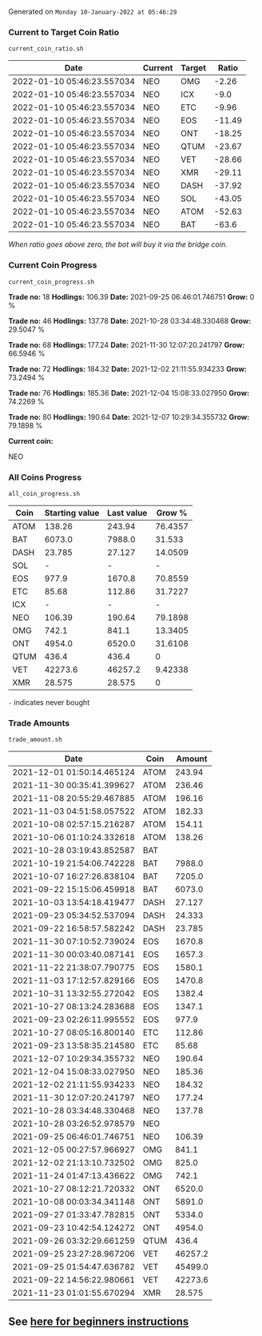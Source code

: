 Generated on `Monday 10-January-2022 at 05:46:29`

### Current to Target Coin Ratio
`current_coin_ratio.sh`

Date|Current|Target|Ratio
---|---|---|---
2022-01-10 05:46:23.557034|NEO|OMG|-2.26
2022-01-10 05:46:23.557034|NEO|ICX|-9.0
2022-01-10 05:46:23.557034|NEO|ETC|-9.96
2022-01-10 05:46:23.557034|NEO|EOS|-11.49
2022-01-10 05:46:23.557034|NEO|ONT|-18.25
2022-01-10 05:46:23.557034|NEO|QTUM|-23.67
2022-01-10 05:46:23.557034|NEO|VET|-28.66
2022-01-10 05:46:23.557034|NEO|XMR|-29.11
2022-01-10 05:46:23.557034|NEO|DASH|-37.92
2022-01-10 05:46:23.557034|NEO|SOL|-43.05
2022-01-10 05:46:23.557034|NEO|ATOM|-52.63
2022-01-10 05:46:23.557034|NEO|BAT|-63.6

_When ratio goes above zero, the bot will buy it via the bridge coin._

### Current Coin Progress
`current_coin_progress.sh`


**Trade no:** 
18
**Hodlings:** 
106.39
**Date:** 
2021-09-25 06:46:01.746751
**Grow:** 
0
%

**Trade no:** 
46
**Hodlings:** 
137.78
**Date:** 
2021-10-28 03:34:48.330468
**Grow:** 
29.5047
%

**Trade no:** 
68
**Hodlings:** 
177.24
**Date:** 
2021-11-30 12:07:20.241797
**Grow:** 
66.5946
%

**Trade no:** 
72
**Hodlings:** 
184.32
**Date:** 
2021-12-02 21:11:55.934233
**Grow:** 
73.2494
%

**Trade no:** 
76
**Hodlings:** 
185.36
**Date:** 
2021-12-04 15:08:33.027950
**Grow:** 
74.2269
%

**Trade no:** 
80
**Hodlings:** 
190.64
**Date:** 
2021-12-07 10:29:34.355732
**Grow:** 
79.1898
%

**Current coin:** 

NEO


### All Coins Progress
`all_coin_progress.sh`

Coin|Starting value|Last value|Grow %
---|---|---|---
ATOM|138.26|243.94|76.4357
BAT|6073.0|7988.0|31.533
DASH|23.785|27.127|14.0509
SOL|-|-|-
EOS|977.9|1670.8|70.8559
ETC|85.68|112.86|31.7227
ICX|-|-|-
NEO|106.39|190.64|79.1898
OMG|742.1|841.1|13.3405
ONT|4954.0|6520.0|31.6108
QTUM|436.4|436.4|0
VET|42273.6|46257.2|9.42338
XMR|28.575|28.575|0

`-` indicates never bought

### Trade Amounts
`trade_amount.sh`

Date|Coin|Amount
---|---|---
2021-12-01 01:50:14.465124|ATOM|243.94
2021-11-30 00:35:41.399627|ATOM|236.46
2021-11-08 20:55:29.467885|ATOM|196.16
2021-11-03 04:51:58.057522|ATOM|182.33
2021-10-08 02:57:15.216287|ATOM|154.11
2021-10-06 01:10:24.332618|ATOM|138.26
2021-10-28 03:19:43.852587|BAT|
2021-10-19 21:54:06.742228|BAT|7988.0
2021-10-07 16:27:26.838104|BAT|7205.0
2021-09-22 15:15:06.459918|BAT|6073.0
2021-10-03 13:54:18.419477|DASH|27.127
2021-09-23 05:34:52.537094|DASH|24.333
2021-09-22 16:58:57.582242|DASH|23.785
2021-11-30 07:10:52.739024|EOS|1670.8
2021-11-30 00:03:40.087141|EOS|1657.3
2021-11-22 21:38:07.790775|EOS|1580.1
2021-11-03 17:12:57.829166|EOS|1470.8
2021-10-31 13:32:55.272042|EOS|1382.4
2021-10-27 08:13:24.283688|EOS|1347.1
2021-09-23 02:26:11.995552|EOS|977.9
2021-10-27 08:05:16.800140|ETC|112.86
2021-09-23 13:58:35.214580|ETC|85.68
2021-12-07 10:29:34.355732|NEO|190.64
2021-12-04 15:08:33.027950|NEO|185.36
2021-12-02 21:11:55.934233|NEO|184.32
2021-11-30 12:07:20.241797|NEO|177.24
2021-10-28 03:34:48.330468|NEO|137.78
2021-10-28 03:26:52.978579|NEO|
2021-09-25 06:46:01.746751|NEO|106.39
2021-12-05 00:27:57.966927|OMG|841.1
2021-12-02 21:13:10.732502|OMG|825.0
2021-11-24 01:47:13.436622|OMG|742.1
2021-10-27 08:12:21.720332|ONT|6520.0
2021-10-08 00:03:34.341148|ONT|5891.0
2021-09-27 01:33:47.782815|ONT|5334.0
2021-09-23 10:42:54.124272|ONT|4954.0
2021-09-26 03:32:29.661259|QTUM|436.4
2021-09-25 23:27:28.967206|VET|46257.2
2021-09-25 01:54:47.636782|VET|45499.0
2021-09-22 14:56:22.980661|VET|42273.6
2021-11-23 01:01:55.670294|XMR|28.575


## See [here for beginners instructions](INSTRUCTIONS.md)

